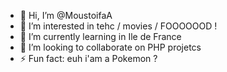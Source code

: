 - 👋 Hi, I’m @MoustoifaA
- 👀 I’m interested in tehc / movies / FOOOOOOD ! 
- 🌱 I’m currently learning in Ile de France
- 💞️ I’m looking to collaborate on PHP projetcs
- ⚡ Fun fact: euh i'am a Pokemon ?

<!---
MoustoifaA/MoustoifaA is a ✨ special ✨ repository because its `README.md` (this file) appears on your GitHub profile.
You can click the Preview link to take a look at your changes.
--->
